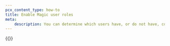 ```yaml
---
pcx_content_type: how-to
title: Enable Magic user roles
meta:
    description: You can determine which users have, or do not have, configuration edit access for Magic products.
---
```


{{<render file="how-to/_magic-user-role.md" productFolder="magic-transit" >}}